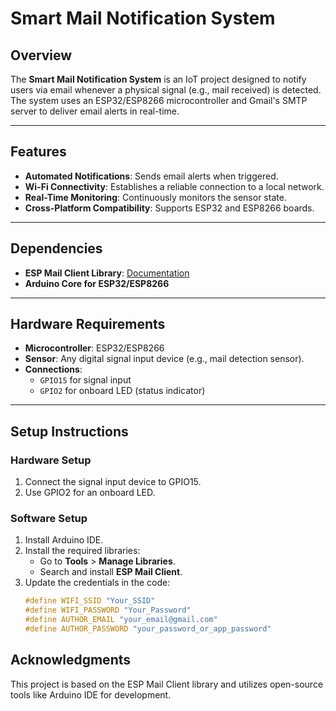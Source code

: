 # Smart Mail Notification System

## Overview
The **Smart Mail Notification System** is an IoT project designed to notify users via email whenever a physical signal (e.g., mail received) is detected. The system uses an ESP32/ESP8266 microcontroller and Gmail's SMTP server to deliver email alerts in real-time.


---

## Features
- **Automated Notifications**: Sends email alerts when triggered.
- **Wi-Fi Connectivity**: Establishes a reliable connection to a local network.
- **Real-Time Monitoring**: Continuously monitors the sensor state.
- **Cross-Platform Compatibility**: Supports ESP32 and ESP8266 boards.

---

## Dependencies
- **ESP Mail Client Library**: [Documentation](https://github.com/mobizt/ESP-Mail-Client)
- **Arduino Core for ESP32/ESP8266**

---
## Hardware Requirements
- **Microcontroller**: ESP32/ESP8266
- **Sensor**: Any digital signal input device (e.g., mail detection sensor).
- **Connections**:
  - `GPIO15` for signal input
  - `GPIO2` for onboard LED (status indicator)
---

## Setup Instructions

### Hardware Setup
1. Connect the signal input device to GPIO15.
2. Use GPIO2 for an onboard LED.

### Software Setup
1. Install Arduino IDE.
2. Install the required libraries:
   - Go to **Tools** > **Manage Libraries**.
   - Search and install **ESP Mail Client**.
3. Update the credentials in the code:
   ```c
   #define WIFI_SSID "Your_SSID"
   #define WIFI_PASSWORD "Your_Password"
   #define AUTHOR_EMAIL "your_email@gmail.com"
   #define AUTHOR_PASSWORD "your_password_or_app_password"
## Acknowledgments
This project is based on the ESP Mail Client library and utilizes open-source tools like Arduino IDE for development.

